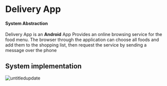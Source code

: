 # Delivery App
#### System Abstraction

Delivery App is an **Android** App Provides an online browsing service for the food menu. The browser through the application can choose all foods and add them to the shopping list, then request the service by sending a message over the phone

## System implementation

![untitledupdate](https://user-images.githubusercontent.com/70061912/91175691-7a2cae00-e6e1-11ea-8f9b-bab1e34ea91d.gif)
